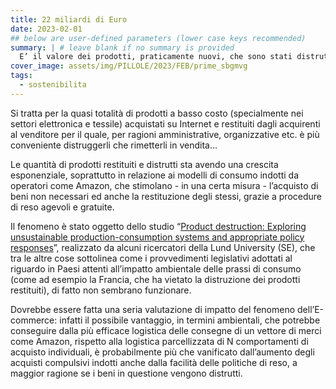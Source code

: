 ```yaml
---
title: 22 miliardi di Euro
date: 2023-02-01
## below are user-defined parameters (lower case keys recommended)
summary: | # leave blank if no summary is provided
  E’ il valore dei prodotti, praticamente nuovi, che sono stati distrutti da grossisti e dettaglianti del settore E-commerce in Europa nel 2022.
cover_image: assets/img/PILLOLE/2023/FEB/prime_sbgmvg
tags:
  - sostenibilita
---
```


Si tratta per la quasi totalità di prodotti a basso costo (specialmente nei settori elettronica e tessile) acquistati su Internet e restituiti dagli acquirenti al venditore per il quale, per ragioni amministrative, organizzative etc. è più conveniente distruggerli che rimetterli in vendita...

Le quantità di prodotti restituiti e distrutti sta avendo una crescita esponenziale, soprattutto in relazione ai modelli di consumo indotti da operatori come Amazon, che stimolano - in una certa misura - l’acquisto di beni non necessari ed anche la restituzione degli stessi, grazie a procedure di reso agevoli e gratuite. 

Il fenomeno è stato oggetto dello studio “[Product destruction: Exploring unsustainable production-consumption systems and appropriate policy responses](https://www.sciencedirect.com/science/article/pii/S2352550922003050?via%3Dihub%C2%A0)”, realizzato da alcuni ricercatori della Lund University (SE), che tra le altre cose sottolinea come i provvedimenti legislativi adottati al riguardo in Paesi attenti all’impatto ambientale delle prassi di consumo (come ad esempio la Francia, che ha vietato la distruzione dei prodotti restituiti), di fatto non sembrano funzionare. 

Dovrebbe essere fatta una seria valutazione di impatto del fenomeno dell’E-commerce: infatti il possibile vantaggio, in termini ambientali, che potrebbe conseguire dalla più efficace logistica delle consegne di un vettore di merci come Amazon, rispetto alla logistica parcellizzata di N comportamenti di acquisto individuali, è probabilmente più che vanificato dall’aumento degli acquisti compulsivi indotti anche dalla facilità delle politiche di reso, a maggior ragione se i beni in questione vengono distrutti.


<!--
  created 2023-02-01 15:42:54.422679 +0100 CET m=+0.024708960
-->